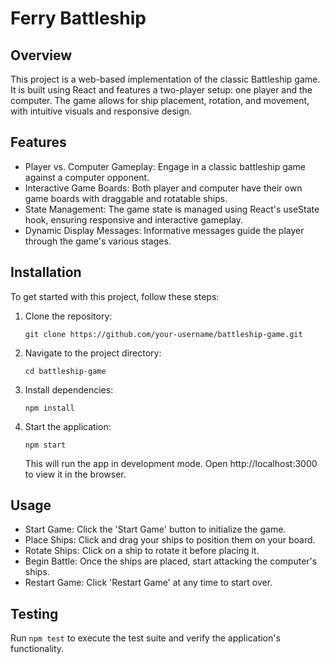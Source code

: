 # Ferry Battleship

## Overview
This project is a web-based implementation of the classic Battleship game. It is built using React and features a two-player setup: one player and the computer. The game allows for ship placement, rotation, and movement, with intuitive visuals and responsive design.

## Features
- Player vs. Computer Gameplay: Engage in a classic battleship game against a computer opponent.
- Interactive Game Boards: Both player and computer have their own game boards with draggable and rotatable ships.
- State Management: The game state is managed using React's useState hook, ensuring responsive and interactive gameplay.
- Dynamic Display Messages: Informative messages guide the player through the game's various stages.

## Installation
To get started with this project, follow these steps:

1. Clone the repository:
    ```
    git clone https://github.com/your-username/battleship-game.git
    ```

2. Navigate to the project directory:
    ```
    cd battleship-game
    ```

3. Install dependencies:
    ```
    npm install
    ```

4. Start the application:
    ```
    npm start
    ```
    This will run the app in development mode. Open http://localhost:3000 to view it in the browser.

## Usage
- Start Game: Click the 'Start Game' button to initialize the game.
- Place Ships: Click and drag your ships to position them on your board.
- Rotate Ships: Click on a ship to rotate it before placing it.
- Begin Battle: Once the ships are placed, start attacking the computer's ships.
- Restart Game: Click 'Restart Game' at any time to start over.

## Testing
Run `npm test` to execute the test suite and verify the application's functionality.
